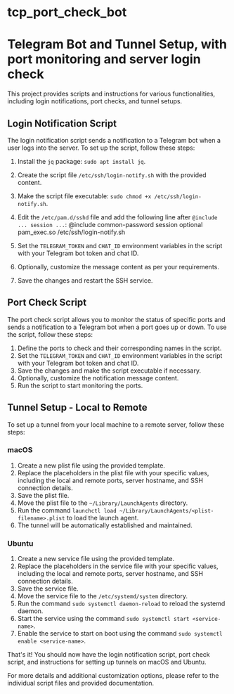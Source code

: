 # tcp_port_check_bot
# Telegram Bot and Tunnel Setup, with port monitoring and server login check

This project provides scripts and instructions for various functionalities, including login notifications, port checks, and tunnel setups.

## Login Notification Script

The login notification script sends a notification to a Telegram bot when a user logs into the server. To set up the script, follow these steps:

1. Install the `jq` package: `sudo apt install jq`.
2. Create the script file `/etc/ssh/login-notify.sh` with the provided content.
3. Make the script file executable: `sudo chmod +x /etc/ssh/login-notify.sh`.
4. Edit the `/etc/pam.d/sshd` file and add the following line after `@include ... session ...`:
    @include common-password
    session optional pam_exec.so /etc/ssh/login-notify.sh

5. Set the `TELEGRAM_TOKEN` and `CHAT_ID` environment variables in the script with your Telegram bot token and chat ID.
6. Optionally, customize the message content as per your requirements.
7. Save the changes and restart the SSH service.

## Port Check Script

The port check script allows you to monitor the status of specific ports and sends a notification to a Telegram bot when a port goes up or down. To use the script, follow these steps:

1. Define the ports to check and their corresponding names in the script.
2. Set the `TELEGRAM_TOKEN` and `CHAT_ID` environment variables in the script with your Telegram bot token and chat ID.
3. Save the changes and make the script executable if necessary.
4. Optionally, customize the notification message content.
5. Run the script to start monitoring the ports.

## Tunnel Setup - Local to Remote

To set up a tunnel from your local machine to a remote server, follow these steps:

### macOS

1. Create a new plist file using the provided template.
2. Replace the placeholders in the plist file with your specific values, including the local and remote ports, server hostname, and SSH connection details.
3. Save the plist file.
4. Move the plist file to the `~/Library/LaunchAgents` directory.
5. Run the command `launchctl load ~/Library/LaunchAgents/<plist-filename>.plist` to load the launch agent.
6. The tunnel will be automatically established and maintained.

### Ubuntu

1. Create a new service file using the provided template.
2. Replace the placeholders in the service file with your specific values, including the local and remote ports, server hostname, and SSH connection details.
3. Save the service file.
4. Move the service file to the `/etc/systemd/system` directory.
5. Run the command `sudo systemctl daemon-reload` to reload the systemd daemon.
6. Start the service using the command `sudo systemctl start <service-name>`.
7. Enable the service to start on boot using the command `sudo systemctl enable <service-name>`.

That's it! You should now have the login notification script, port check script, and instructions for setting up tunnels on macOS and Ubuntu.

For more details and additional customization options, please refer to the individual script files and provided documentation.


